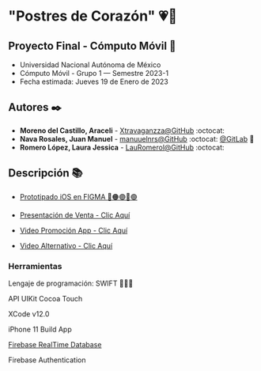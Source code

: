 # "Postres de Corazón" 💗🍰
## Proyecto Final - Cómputo Móvil 🤳
* Universidad Nacional Autónoma de México
* Cómputo Móvil - Grupo 1 — Semestre 2023-1
* Fecha estimada: Jueves 19 de Enero de 2023

## Autores ✒️
* **Moreno del Castillo, Araceli** - [Xtravaganzza@GitHub](https://github.com/Xtravaganzza) :octocat:
* **Nava Rosales, Juan Manuel**    - [manuuelnrs@GitHub](https://github.com/manuuelnrs) :octocat: [@GitLab](https://gitlab.com/manuuelnrs) :fox_face:
* **Romero López, Laura Jessica**  - [LauRomerol@GitHub](https://github.com/LauRomerol) :octocat:

## Descripción :books:
* [Prototipado iOS en FIGMA 🔴🟠🟣🔵🟢](https://www.figma.com/file/2gwPxNixgFcEWvke6zdmh1/ComputoMovil-team-library?node-id=0%3A1&t=7K26wXTWUvOXb8UZ-1)

* [Presentación de Venta - Clic Aquí](https://github.com/manuuelnrs/PJ-iOSLab/blob/main/Presentaci%C3%B3nDeVentas.pdf)
* [Video Promoción App - Clic Aquí](https://github.com/manuuelnrs/PJ-iOSLab/blob/main/VideoApp.mp4)
* [Video Alternativo - Clic Aquí](https://clipchamp.com/watch/BvoYSq9Ma7u)

### Herramientas

Lengaje de programación: SWIFT 👨🏻‍💻

API UIKit Cocoa Touch 

XCode v12.0

iPhone 11 Build App

[Firebase RealTime Database](https://console.firebase.google.com/project/cherry-6375f/database/cherry-6375f-default-rtdb/data/~2F)

Firebase Authentication 
